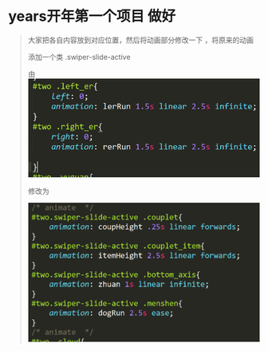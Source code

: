 # years开年第一个项目 做好

> 大家把各自内容放到对应位置，然后将动画部分修改一下 ，将原来的动画
>
> 添加一个类 .swiper-slide-active
>
> 由![原来](old.png)
>
> 修改为
>
> ![新的](new.png)
